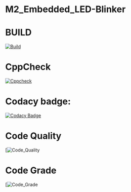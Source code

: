 # M2_Embedded_LED-Blinker

# BUILD
[![Build](https://github.com/lokesh4309/M2_Embedded_LED-Blinker/actions/workflows/compile.yml/badge.svg)](https://github.com/lokesh4309/M2_Embedded_LED-Blinker/actions/workflows/compile.yml)

# CppCheck
[![Cppcheck](https://github.com/lokesh4309/M2_Embedded_LED-Blinker/actions/workflows/cppcheck.yml/badge.svg)](https://github.com/lokesh4309/M2_Embedded_LED-Blinker/actions/workflows/cppcheck.yml)

# Codacy badge:
[![Codacy Badge](https://app.codacy.com/project/badge/Grade/1d41ba86c37740cc8a1eb87775ba3979)](https://www.codacy.com/gh/lokesh4309/M2_Embedded_LED-Blinker/dashboard?utm_source=github.com&amp;utm_medium=referral&amp;utm_content=lokesh4309/M2_Embedded_LED-Blinker&amp;utm_campaign=Badge_Grade)

# Code Quality
[![Code_Quality](https://api.codiga.io/project/30176/score/svg)

# Code Grade
[![Code_Grade](https://api.codiga.io/project/30176/status/svg)
